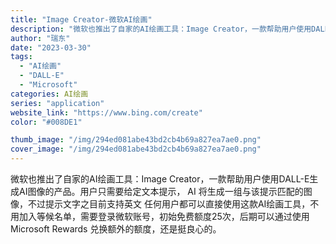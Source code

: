 ```yaml
---
title: "Image Creator-微软AI绘画"
description: "微软也推出了自家的AI绘画工具：Image Creator，一款帮助用户使用DALL-E生成AI图像的产品。用户只需要给"
author: "瑞东"
date: "2023-03-30"
tags:
  - "AI绘画"
  - "DALL-E"
  - "Microsoft"
categories: AI绘画
series: "application"
website_link: "https://www.bing.com/create"
color: "#008DE1"

thumb_image: "/img/294ed081abe43bd2cb4b69a827ea7ae0.png"
cover_image: "/img/294ed081abe43bd2cb4b69a827ea7ae0.png"
---
```


微软也推出了自家的AI绘画工具：Image Creator，一款帮助用户使用DALL-E生成AI图像的产品。用户只需要给定文本提示， AI 将生成一组与该提示匹配的图像，不过提示文字之目前支持英文 任何用户都可以直接使用这款AI绘画工具，不用加入等候名单，需要登录微软账号，初始免费额度25次，后期可以通过使用 Microsoft Rewards 兑换额外的额度，还是挺良心的。 